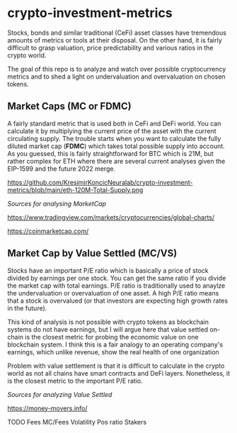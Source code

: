 # crypto-investment-metrics

Stocks, bonds and similar traditional (CeFi) asset classes have tremendous amounts of metrics or tools at their disposal. On the other hand, it is fairly difficult to grasp valuation, price predictability and various ratios in the crypto world. 

The goal of this repo is to analyze and watch over possible cryptocurrency metrics and to shed a light on undervaluation and overvaluation on chosen tokens.

## Market Caps (MC or FDMC)
A fairly standard metric that is used both in CeFi and DeFi world. You can calculate it by multiplying the current price of the asset with the current circulating supply. The trouble starts when you want to calculate the fully diluted market cap (__FDMC__) which takes total possible supply into account. As you guessed, this is fairly straightforward for BTC which is 21M, but rather complex for ETH where there are several current analyses given the EIP-1599 and the future 2022 merge.

https://github.com/KresimirKoncicNeuralab/crypto-investment-metrics/blob/main/eth-120M-Total-Supply.png

_Sources for analysing MarketCap_

https://www.tradingview.com/markets/cryptocurrencies/global-charts/

https://coinmarketcap.com/


## Market Cap by Value Settled (MC/VS)
Stocks have an important P/E ratio which is basically a price of stock divided by earnings per one stock. You can get the same ratio if you divide the market cap with total earnings. P/E ratio is traditionally used to anaylze the undervaluation or overvaluation of one asset. A high P/E ratio means that a stock is overvalued (or that investors are expecting high growth rates in the future).

This kind of analysis is not possible with crypto tokens as blockchain systems do not have earnings, but I will argue here that value settled on-chain is the closest metric for probing the economic value on one blockchain system. I think this is a fair analogy to an operating company's earnings, which unlike revenue, show the real health of one organization

Problem with value settlement is that it is difficult to calculate in the crypto world as not all chains have smart contracts and DeFi layers. Nonetheless, it is the closest metric to the important P/E ratio.

_Sources for analyzing Value Settled_

https://money-movers.info/ 

TODO
Fees
MC/Fees
Volatility
Pos ratio
Stakers
